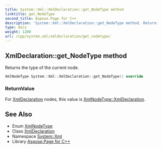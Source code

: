 ```yaml
---
title: System::Xml::XmlDeclaration::get_NodeType method
linktitle: get_NodeType
second_title: Aspose.Page for C++
description: 'System::Xml::XmlDeclaration::get_NodeType method. Returns the type of the current node in C++.'
type: docs
weight: 1200
url: /cpp/system.xml/xmldeclaration/get_nodetype/
---
```

## XmlDeclaration::get_NodeType method


Returns the type of the current node.

```cpp
XmlNodeType System::Xml::XmlDeclaration::get_NodeType() override
```


### ReturnValue

For [XmlDeclaration](../) nodes, this value is [XmlNodeType::XmlDeclaration](../../xmlnodetype/).

## See Also

* Enum [XmlNodeType](../../xmlnodetype/)
* Class [XmlDeclaration](../)
* Namespace [System::Xml](../../)
* Library [Aspose.Page for C++](../../../)

